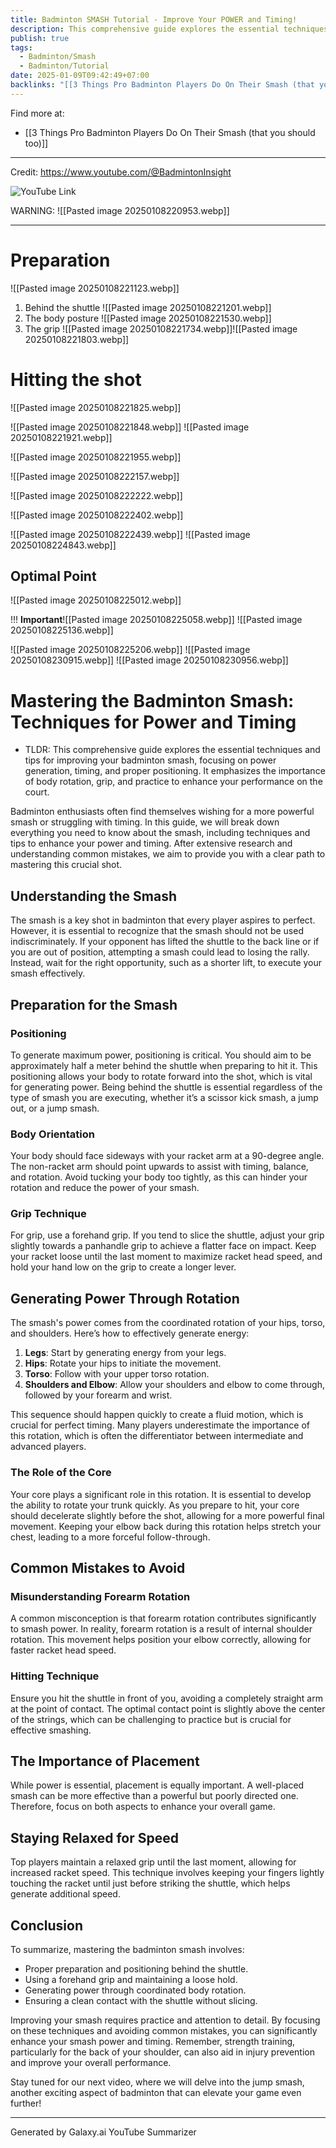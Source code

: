 ```yaml
---
title: Badminton SMASH Tutorial - Improve Your POWER and Timing!
description: This comprehensive guide explores the essential techniques and tips for improving your badminton smash, focusing on power generation, timing, and proper positioning. It emphasizes the importance of body rotation, grip, and practice to enhance your performance on the court.
publish: true
tags:
  - Badminton/Smash
  - Badminton/Tutorial
date: 2025-01-09T09:42:49+07:00
backlinks: "[[3 Things Pro Badminton Players Do On Their Smash (that you should too)]]"
---
```

Find more at:
- [[3 Things Pro Badminton Players Do On Their Smash (that you should too)]]
---
Credit: https://www.youtube.com/@BadmintonInsight

![YouTube Link](https://www.youtube.com/watch?v=H7kpZ9inc10)

WARNING: ![[Pasted image 20250108220953.webp]]

---
# Preparation
![[Pasted image 20250108221123.webp]]

1. Behind the shuttle ![[Pasted image 20250108221201.webp]]
2. The body posture ![[Pasted image 20250108221530.webp]]
3. The grip ![[Pasted image 20250108221734.webp]]![[Pasted image 20250108221803.webp]]
# Hitting the shot
![[Pasted image 20250108221825.webp]]

![[Pasted image 20250108221848.webp]]
![[Pasted image 20250108221921.webp]]

![[Pasted image 20250108221955.webp]]

![[Pasted image 20250108222157.webp]]

![[Pasted image 20250108222222.webp]]

![[Pasted image 20250108222402.webp]]

![[Pasted image 20250108222439.webp]]
![[Pasted image 20250108224843.webp]]

## Optimal Point
![[Pasted image 20250108225012.webp]]

!!! **Important**![[Pasted image 20250108225058.webp]]
![[Pasted image 20250108225136.webp]]

![[Pasted image 20250108225206.webp]]
![[Pasted image 20250108230915.webp]]
![[Pasted image 20250108230956.webp]]

# Mastering the Badminton Smash: Techniques for Power and Timing

- TLDR: This comprehensive guide explores the essential techniques and tips for improving your badminton smash, focusing on power generation, timing, and proper positioning. It emphasizes the importance of body rotation, grip, and practice to enhance your performance on the court.

Badminton enthusiasts often find themselves wishing for a more powerful smash or struggling with timing. In this guide, we will break down everything you need to know about the smash, including techniques and tips to enhance your power and timing. After extensive research and understanding common mistakes, we aim to provide you with a clear path to mastering this crucial shot.

## Understanding the Smash

The smash is a key shot in badminton that every player aspires to perfect. However, it is essential to recognize that the smash should not be used indiscriminately. If your opponent has lifted the shuttle to the back line or if you are out of position, attempting a smash could lead to losing the rally. Instead, wait for the right opportunity, such as a shorter lift, to execute your smash effectively.

## Preparation for the Smash

### Positioning

To generate maximum power, positioning is critical. You should aim to be approximately half a meter behind the shuttle when preparing to hit it. This positioning allows your body to rotate forward into the shot, which is vital for generating power. Being behind the shuttle is essential regardless of the type of smash you are executing, whether it’s a scissor kick smash, a jump out, or a jump smash.

### Body Orientation

Your body should face sideways with your racket arm at a 90-degree angle. The non-racket arm should point upwards to assist with timing, balance, and rotation. Avoid tucking your body too tightly, as this can hinder your rotation and reduce the power of your smash.

### Grip Technique

For grip, use a forehand grip. If you tend to slice the shuttle, adjust your grip slightly towards a panhandle grip to achieve a flatter face on impact. Keep your racket loose until the last moment to maximize racket head speed, and hold your hand low on the grip to create a longer lever.

## Generating Power Through Rotation

The smash's power comes from the coordinated rotation of your hips, torso, and shoulders. Here’s how to effectively generate energy:
1. **Legs**: Start by generating energy from your legs.
2. **Hips**: Rotate your hips to initiate the movement.
3. **Torso**: Follow with your upper torso rotation.
4. **Shoulders and Elbow**: Allow your shoulders and elbow to come through, followed by your forearm and wrist.

This sequence should happen quickly to create a fluid motion, which is crucial for perfect timing. Many players underestimate the importance of this rotation, which is often the differentiator between intermediate and advanced players.

### The Role of the Core

Your core plays a significant role in this rotation. It is essential to develop the ability to rotate your trunk quickly. As you prepare to hit, your core should decelerate slightly before the shot, allowing for a more powerful final movement. Keeping your elbow back during this rotation helps stretch your chest, leading to a more forceful follow-through.

## Common Mistakes to Avoid

### Misunderstanding Forearm Rotation

A common misconception is that forearm rotation contributes significantly to smash power. In reality, forearm rotation is a result of internal shoulder rotation. This movement helps position your elbow correctly, allowing for faster racket head speed.

### Hitting Technique

Ensure you hit the shuttle in front of you, avoiding a completely straight arm at the point of contact. The optimal contact point is slightly above the center of the strings, which can be challenging to practice but is crucial for effective smashing.

## The Importance of Placement

While power is essential, placement is equally important. A well-placed smash can be more effective than a powerful but poorly directed one. Therefore, focus on both aspects to enhance your overall game.

## Staying Relaxed for Speed

Top players maintain a relaxed grip until the last moment, allowing for increased racket speed. This technique involves keeping your fingers lightly touching the racket until just before striking the shuttle, which helps generate additional speed.

## Conclusion

To summarize, mastering the badminton smash involves:
- Proper preparation and positioning behind the shuttle.
- Using a forehand grip and maintaining a loose hold.
- Generating power through coordinated body rotation.
- Ensuring a clean contact with the shuttle without slicing.

Improving your smash requires practice and attention to detail. By focusing on these techniques and avoiding common mistakes, you can significantly enhance your smash power and timing. Remember, strength training, particularly for the back of your shoulder, can also aid in injury prevention and improve your overall performance.

Stay tuned for our next video, where we will delve into the jump smash, another exciting aspect of badminton that can elevate your game even further!

---
Generated by Galaxy.ai YouTube Summarizer